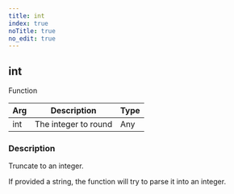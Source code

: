```yaml
---
title: int
index: true
noTitle: true
no_edit: true
---
```




<div class="vql_item"></div>


## int
<span class='vql_type label label-warning pull-right page-header'>Function</span>



<div class="vqlargs"></div>

Arg | Description | Type
----|-------------|-----
int|The integer to round|Any

### Description

Truncate to an integer.

If provided a string, the function will try to parse it into an integer.


